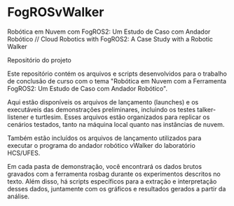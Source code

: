 # FogROSvWalker
Robótica em Nuvem com FogROS2: Um Estudo de Caso com Andador Robótico // Cloud Robotics with FogROS2: A Case Study with a Robotic Walker

Repositório do projeto

Este repositório contém os arquivos e scripts desenvolvidos para o trabalho de conclusão de curso com o tema "Robótica em Nuvem com a Ferramenta FogROS2: Um Estudo de Caso com Andador Robótico".

Aqui estão disponíveis os arquivos de lançamento (launches) e os executáveis das demonstrações preliminares, incluindo os testes talker-listener e turtlesim. Esses arquivos estão organizados para replicar os cenários testados, tanto na máquina local quanto nas instâncias de nuvem. 

Também estão incluídos os arquivos de lançamento utilizados para executar o programa do andador robótico vWalker do laboratório HCS/UFES.

Em cada pasta de demonstração, você encontrará os dados brutos gravados com a ferramenta rosbag durante os experimentos descritos no texto. Além disso, há scripts específicos para a extração e interpretação desses dados, juntamente com os gráficos e resultados gerados a partir da análise.
